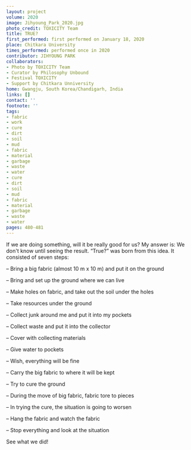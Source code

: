 ```yaml
---
layout: project
volume: 2020
image: Jihyoung_Park_2020.jpg
photo_credit: TOXICITY Team
title: TRUE?
first_performed: first performed on January 18, 2020
place: Chitkara University
times_performed: performed once in 2020
contributor: JIHYOUNG PARK
collaborators:
- Photo by TOXICITY Team
- Curator by Philosophy Unbound
- Festival TOXICITY
- Support by Chitkara Unniversity
home: Gwangju, South Korea/Chandigarh, India
links: []
contact: ''
footnote: ''
tags:
- fabric
- work
- cure
- dirt
- soil
- mud
- fabric
- material
- garbage
- waste
- water
- cure
- dirt
- soil
- mud
- fabric
- material
- garbage
- waste
- water
pages: 480-481
---
```


If we are doing something, will it be really good for us? My answer is: We don't know until seeing the result. “True?” was born from this idea. It consisted of seven steps:

– Bring a big fabric (almost 10 m x 10 m) and put it on the ground

– Bring and set up the ground where we can live

– Make holes on fabric, and take out the soil under the holes

– Take resources under the ground

– Collect junk around me and put it into my pockets

– Collect waste and put it into the collector

– Cover with collecting materials

– Give water to pockets

– Wish, everything will be fine

– Carry the big fabric to where it will be kept

– Try to cure the ground

– During the move of big fabric, fabric tore to pieces

– In trying the cure, the situation is going to worsen

– Hang the fabric and watch the fabric

– Stop everything and look at the situation

See what we did!